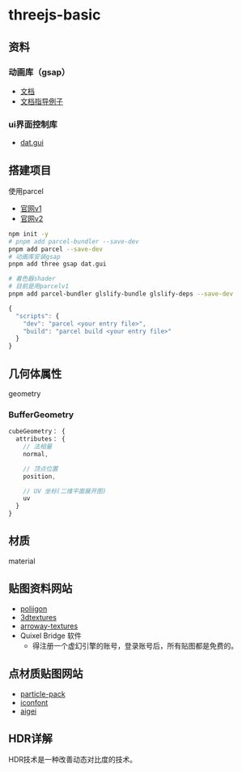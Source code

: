 # threejs-basic


## 资料
### 动画库（gsap）
- [文档](https://greensock.com/docs/)
- [文档指导例子](https://greensock.com/get-started/)

### ui界面控制库
- [dat.gui](https://www.npmjs.com/package/dat.gui)


## 搭建项目
使用parcel

- [官网v1](https://www.parceljs.cn/)
- [官网v2](https://v2.parceljs.cn/blog/alpha1/)
```bash
npm init -y
# pnpm add parcel-bundler --save-dev
pnpm add parcel --save-dev
# 动画库安装gsap
pnpm add three gsap dat.gui

# 着色器shader
# 目前是用parcelv1
pnpm add parcel-bundler glslify-bundle glslify-deps --save-dev
```

```js
{
  "scripts": {
    "dev": "parcel <your entry file>",
    "build": "parcel build <your entry file>"
  }
}
```


## 几何体属性
geometry
### BufferGeometry
```js
cubeGeometry： {
  attributes： {
    // 法相量
    normal,

    // 顶点位置
    position,

    // UV 坐标(二维平面展开图)
    uv
  }
}
```


## 材质
material


## 贴图资料网站
- [poliigon](https://www.poliigon.com/)
- [3dtextures](https://3dtextures.me/)
- [arroway-textures](https://www.arroway-textures.ch/)
- Quixel Bridge 软件
  - 得注册一个虚幻引擎的账号，登录账号后，所有贴图都是免费的。


## 点材质贴图网站
- [particle-pack](https://kenney.nl/assets/particle-pack)
- [iconfont](https://iconfont.cn)
- [aigei](https://www.aigei.com/)


## HDR详解
HDR技术是一种改善动态对比度的技术。 